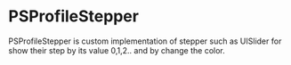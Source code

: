 # PSProfileStepper
PSProfileStepper is custom implementation of stepper such as UISlider for show their step by its value 0,1,2.. and by change the color.
